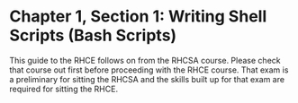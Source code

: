 # Chapter 1, Section 1: Writing Shell Scripts (Bash Scripts)

This guide to the RHCE follows on from the RHCSA course. Please check that course out first before proceeding with the RHCE course. That exam is a preliminary for sitting the RHCSA and the skills built up for that exam are required for sitting the RHCE.
